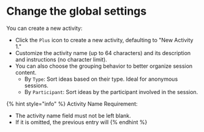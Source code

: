 # Change the global settings

You can create a new activity:

* Click the `Plus` icon to create a new activity, defaulting to "New Activity 1."
* Customize the activity name (up to 64 characters) and its description and instructions (no character limit).
* You can also choose the grouping behavior to better organize session content.
  * By `Type`: Sort ideas based on their type. Ideal for anonymous sessions.
  * By `Participant`: Sort ideas by the participant involved in the session.

{% hint style="info" %}
Activity Name Requirement:

* The activity name field must not be left blank.
* If it is omitted, the previous entry will
{% endhint %}
